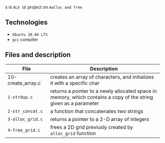 s is `ALX SE` project on `malloc and free`

## Technologies 
* `Ubuntu 20.04 LTS`
* `gcc` compiler 

## Files and description
|File|Description|
|----|-----------|
|10-create_array.c`|creates an array of characters, and initializes it with a specific char|
|`1-strdup.c`|returns a pointer to a newly allocated space in memory, which contains a copy of the string given as a parameter|
|`2-str_concat.c`|a function that concatenates two strings|
|`3-alloc_grid.c`|returns a pointer to a 2-D array of integers|
|`4-free_grid.c`|frees a 2D grid previusly created by `alloc_grid` function|
